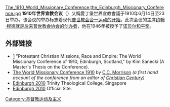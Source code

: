 [The_1910_World_Missionary_Conference,the_Edinburgh_Missionary_Conference.jpg](https://zh.wikipedia.org/wiki/File:The_1910_World_Missionary_Conference,the_Edinburgh_Missionary_Conference.jpg "fig:The_1910_World_Missionary_Conference,the_Edinburgh_Missionary_Conference.jpg")
**1910年世界宣教会议**（）又稱愛丁堡世界宣教會議于1910年6月14日至23日举办，该会议的举办标志着现代[普世教会合一运动的开始](https://zh.wikipedia.org/wiki/普世教会合一运动 "wikilink")。此次会议的主席[约翰·穆德就是后来](https://zh.wikipedia.org/wiki/约翰·穆德 "wikilink")[普世教会协会的创办者](https://zh.wikipedia.org/wiki/普世教会协会 "wikilink")，他在1946年被授予了[诺贝尔和平奖](../Page/诺贝尔和平奖.md "wikilink")。

## 外部链接

  - [1](https://web.archive.org/web/20070914102746/http://etd.gsu.edu/theses/available/etd-07062006-114644/)
    "Protestant Christian Missions, Race and Empire: The World
    Missionary Conference of 1910, Edinburgh, Scotland," by Kim Sanecki
    (A Master's Thesis on the Conference).
  - [The World Missionary
    Conference 1910](https://web.archive.org/web/20041105194232/http://www.religion-online.org/showarticle.asp?title=471)
    by [C.C.
    Morrison](https://zh.wikipedia.org/wiki/Charles_Clayton_Morrison "wikilink")
    *(a first hand account of the conference from an editor of
    [Christian
    Century](https://zh.wikipedia.org/wiki/Christian_Century "wikilink"))*
  - [Edinburgh 2010](https://web.archive.org/web/20070926120611/http://www.ttc.edu.sg/csca/rart_doc/edinburgh2010.pdf)
    Trinity Theological College, Singapore
  - [Edinburgh 2010](http://www.edinburgh2010.org/) Official Site.

[Category:基督教运动及主义](https://zh.wikipedia.org/wiki/Category:基督教运动及主义 "wikilink")